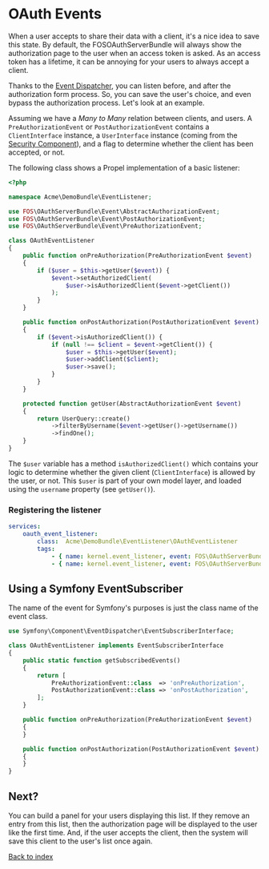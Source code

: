 OAuth Events
====================

When a user accepts to share their data with a client, it's a nice idea to save this state.
By default, the FOSOAuthServerBundle will always show the authorization page to the user
when an access token is asked. As an access token has a lifetime, it can be annoying for your
users to always accept a client.

Thanks to the [Event Dispatcher](http://symfony.com/doc/current/components/event_dispatcher.html),
you can listen before, and after the authorization form process. So, you can save the user's choice,
and even bypass the authorization process. Let's look at an example.

Assuming we have a _Many to Many_ relation between clients, and users. A `PreAuthorizationEvent` or `PostAuthorizationEvent` contains
a `ClientInterface` instance, a `UserInterface` instance (coming from the [Security Component](http://symfony.com/doc/current/book/security.html)),
and a flag to determine whether the client has been accepted, or not.

The following class shows a Propel implementation of a basic listener:

``` php
<?php

namespace Acme\DemoBundle\EventListener;

use FOS\OAuthServerBundle\Event\AbstractAuthorizationEvent;
use FOS\OAuthServerBundle\Event\PostAuthorizationEvent;
use FOS\OAuthServerBundle\Event\PreAuthorizationEvent;

class OAuthEventListener
{
    public function onPreAuthorization(PreAuthorizationEvent $event)
    {
        if ($user = $this->getUser($event)) {
            $event->setAuthorizedClient(
                $user->isAuthorizedClient($event->getClient())
            );
        }
    }

    public function onPostAuthorization(PostAuthorizationEvent $event)
    {
        if ($event->isAuthorizedClient()) {
            if (null !== $client = $event->getClient()) {
                $user = $this->getUser($event);
                $user->addClient($client);
                $user->save();
            }
        }
    }

    protected function getUser(AbstractAuthorizationEvent $event)
    {
        return UserQuery::create()
            ->filterByUsername($event->getUser()->getUsername())
            ->findOne();
    }
}
```

The `$user` variable has a method `isAuthorizedClient()` which contains your logic to determine whether
the given client (`ClientInterface`) is allowed by the user, or not. This `$user` is part of your
own model layer, and loaded using the `username` property (see `getUser()`).

### Registering the listener

``` yaml
services:
    oauth_event_listener:
        class:  Acme\DemoBundle\EventListener\OAuthEventListener
        tags:
            - { name: kernel.event_listener, event: FOS\OAuthServerBundle\Event\PreAuthorizationEvent, method: onPreAuthorization }
            - { name: kernel.event_listener, event: FOS\OAuthServerBundle\Event\PostAuthorizationEvent, method: onPostAuthorization }
```


## Using a Symfony EventSubscriber

The name of the event for Symfony's purposes is just the class name of the event class.

```php
use Symfony\Component\EventDispatcher\EventSubscriberInterface;

class OAuthEventListener implements EventSubscriberInterface
{
    public static function getSubscribedEvents()
    {
        return [
            PreAuthorizationEvent::class  => 'onPreAuthorization',
            PostAuthorizationEvent::class => 'onPostAuthorization',
        ];
    }

    public function onPreAuthorization(PreAuthorizationEvent $event)
    {
    }

    public function onPostAuthorization(PostAuthorizationEvent $event)
    {
    }
}
```

## Next?

You can build a panel for your users displaying this list. If they remove an entry from this list,
then the authorization page will be displayed to the user like the first time. And, if the user
accepts the client, then the system will save this client to the user's list once again.


[Back to index](index.md)
